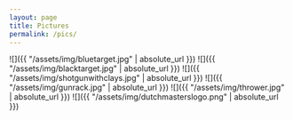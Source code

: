 ```yaml
---
layout: page
title: Pictures
permalink: /pics/
---
```


![]({{ "/assets/img/bluetarget.jpg" | absolute_url }})
![]({{ "/assets/img/blacktarget.jpg" | absolute_url }})
![]({{ "/assets/img/shotgunwithclays.jpg" | absolute_url }})
![]({{ "/assets/img/gunrack.jpg" | absolute_url }})
![]({{ "/assets/img/thrower.jpg" | absolute_url }})
![]({{ "/assets/img/dutchmasterslogo.png" | absolute_url }})
